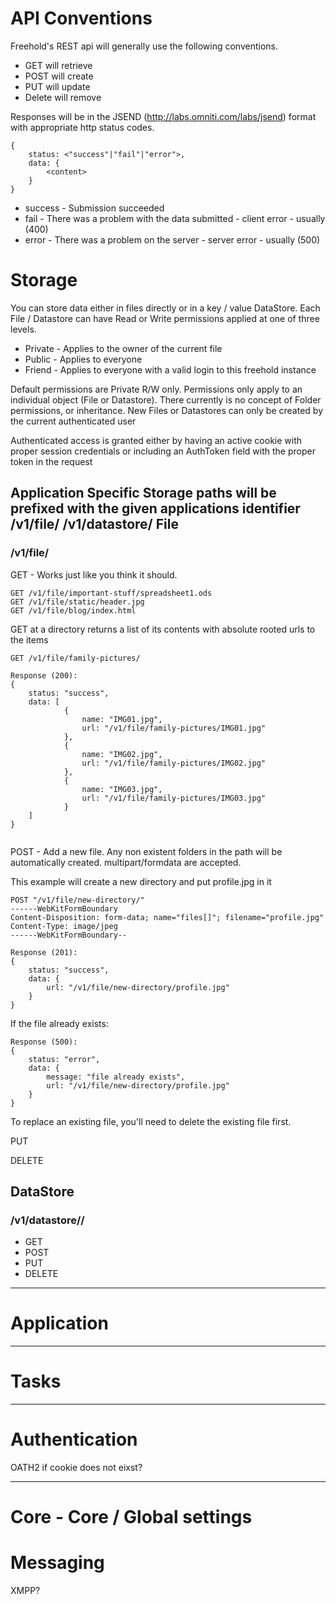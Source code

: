 API Conventions
==============
Freehold's REST api will generally use the following conventions.

* GET will retrieve
* POST will create
* PUT will update
* Delete will remove

Responses will be in the JSEND (http://labs.omniti.com/labs/jsend) format with appropriate
http status codes.

```
{
	status: <"success"|"fail"|"error">,
	data: {
		<content>	
	}
}
```

* success - Submission succeeded
* fail - There was a problem with the data submitted - client error - usually (400)
* error - There was a problem on the server - server error - usually (500)


Storage
=======
You can store data either in files directly or in a key / value DataStore.
Each File / Datastore can have Read or Write permissions applied at one of three
levels. 

* Private - Applies to the owner of the current file
* Public - Applies to everyone
* Friend - Applies to everyone with a valid login to this freehold instance

Default permissions are Private R/W only.  Permissions only apply to an individual object 
(File or Datastore).  There currently is no concept of Folder permissions, or inheritance.
New Files or Datastores can only be created by the current authenticated user

Authenticated access is granted either by having an active cookie with proper session credentials
or including an AuthToken field with the proper token in the request

Application Specific Storage paths will be prefixed with the given applications identifier
<appID>/v1/file/<path to file>
<appID>/v1/datastore/<path to file>
File
----
### /v1/file/<path to file>

GET - Works just like you think it should. 
```
GET /v1/file/important-stuff/spreadsheet1.ods
GET /v1/file/static/header.jpg
GET /v1/file/blog/index.html
```

GET at a directory returns a list of its contents with absolute rooted urls to the items
```
GET /v1/file/family-pictures/

Response (200):
{
	status: "success",
	data: [
			{
				name: "IMG01.jpg",
				url: "/v1/file/family-pictures/IMG01.jpg"	
			},
			{
				name: "IMG02.jpg",
				url: "/v1/file/family-pictures/IMG02.jpg"	
			},
			{
				name: "IMG03.jpg",
				url: "/v1/file/family-pictures/IMG03.jpg"	
			}
	]
}
	
```

POST - Add a new file.  Any non existent folders in the path will be automatically created.
multipart/formdata are accepted.

This example will create a new directory and put profile.jpg in it
```
POST "/v1/file/new-directory/"
------WebKitFormBoundary
Content-Disposition: form-data; name="files[]"; filename="profile.jpg"
Content-Type: image/jpeg
------WebKitFormBoundary--

Response (201):
{
	status: "success",
	data: {
		url: "/v1/file/new-directory/profile.jpg"
	}
}
```

If the file already exists:
```
Response (500):
{
	status: "error",
	data: {
		message: "file already exists",
		url: "/v1/file/new-directory/profile.jpg"
	}
}
```
To replace an existing file, you'll need to delete the existing file first.

PUT

DELETE


DataStore
---------
### /v1/datastore/<path to datastore>/

* GET
* POST
* PUT
* DELETE

* * *

Application
===========

* * *

Tasks
=====

* * *
Authentication
==============
OATH2 if cookie does not eixst?

* * *

Core - Core / Global settings
=============================

Messaging 
======================
XMPP?

